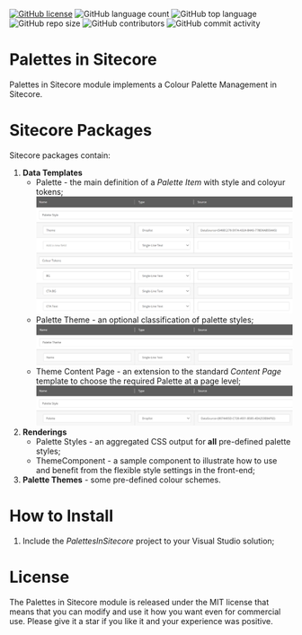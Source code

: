 [![GitHub license](https://img.shields.io/github/license/geann/palettes-in-sitecore.svg)](https://github.com/geann/palettes-in-sitecore/blob/master/LICENSE)
![GitHub language count](https://img.shields.io/github/languages/count/geann/palettes-in-sitecore.svg?style=flat)
![GitHub top language](https://img.shields.io/github/languages/top/geann/palettes-in-sitecore.svg?style=flat)
![GitHub repo size](https://img.shields.io/github/repo-size/geann/palettes-in-sitecore.svg?style=flat)
![GitHub contributors](https://img.shields.io/github/contributors/geann/palettes-in-sitecore)
![GitHub commit activity](https://img.shields.io/github/commit-activity/y/geann/palettes-in-sitecore)

# Palettes in Sitecore
Palettes in Sitecore module implements a Colour Palette Management in Sitecore.

# Sitecore Packages
Sitecore packages contain:
1. **Data Templates**
   - Palette - the main definition of a _Palette Item_ with style and coloyur tokens;
     ![Palette Data Template](/assets/palette%20data%20template.png) 
   - Palette Theme - an optional classification of palette styles;
     ![Palette Theme Data Template](/assets/palette%20theme%20data%20template.png) 
   - Theme Content Page - an extension to the standard _Content Page_ template to choose the required Palette at a page level;
     ![Theme Content Page Data Template](/assets/theme%20content%20page%20data%20template.png) 
1. **Renderings**
   - Palette Styles - an aggregated CSS output for **all** pre-defined palette styles;
   - ThemeComponent - a sample component to illustrate how to use and benefit from the flexible style settings in the front-end;  
1. **Palette Themes** - some pre-defined colour schemes.

# How to Install
1. Include the _PalettesInSitecore_ project to your Visual Studio solution;   

# License
The Palettes in Sitecore module is released under the MIT license that means that you can modify and use it how you want even for commercial use. Please give it a star if you like it and your experience was positive.
